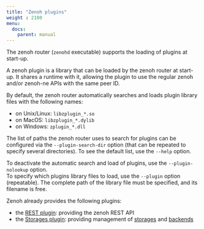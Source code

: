 ```yaml
---
title: "Zenoh plugins"
weight : 2100
menu:
  docs:
    parent: manual
---
```


The zenoh router (`zenohd` executable) supports the loading of plugins at start-up.

A zenoh plugin is a library that can be loaded by the zenoh router at start-up. It shares a runtime with it, allowing the plugin to use the regular zenoh and/or zenoh-ne APIs with the same peer ID.

By default, the zenoh router automatically searches and loads plugin library files with the following names:
 - on Unix/Linux: `libzplugin_*.so`
 - on MacOS: `libzplugin_*.dylib`
 - on Windows: `zplugin_*.dll`

The list of paths the zenoh router uses to search for plugins can be configured via the `--plugin-search-dir` option (that can be repeated to specify several directories). To see the default list, use the `--help` option.

To deactivate the automatic search and load of plugins, use the `--plugin-nolookup` option.  
To specify which plugins library files to load, use the `--plugin` option (repeatable). The complete path of the library file must be specified, and its filename is free.

Zenoh already provides the following plugins:
 - the [REST plugin](../plugin-rest): providing the zenoh REST API
 - the [Storages plugin](../plugin-storages): providing management of [storages](../abstractions#storage) and [backends](../abstractions#backend)
